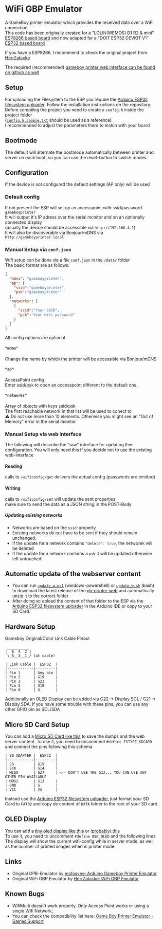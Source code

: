 # WiFi GBP Emulator
A GameBoy printer emulator which provides the received data over a WiFi connection  
This code has been originally created for a "LOLIN(WEMOS) D1 R2 & mini" [ESP8266 based board](https://github.com/esp8266/arduino) and now adapted for a "DOIT ESP32 DEVKIT V1" [ESP32 based board](https://github.com/espressif/arduino-esp32)

If you have a ESP8266, I recommend to check the original project from [HerrZatacke](https://github.com/HerrZatacke/wifi-gbp-emulator)

The required (recommended) [gameboy printer web interface can be found on github as well](https://github.com/HerrZatacke/gb-printer-web/)  

## Setup
For uploading the Filesystem to the ESP you require the [Arduino ESP32 filesystem uploader](https://github.com/lorol/arduino-esp32fs-plugin). Follow the installation instructions on the repository.
Before compiling the project you need to create a `config.h` inside the project folder  
([`config.h.sample.txt`](/wifi-gbp-emulator/config.h.sample.txt) should be used as a reference)    
I recommended to adjust the parameters there to match with your board 

## Bootmode
The default will alternate the bootmode automatically between printer and server on each boot, so you can use the reset-button to switch modes  

## Configuration
If the device is not configured the default settings (AP only) will be used

### Default config
If not present the ESP will set up an accesspoint with ssid/password `gameboyprinter`  
It will output it's IP adress over the serial monitor and on an optionally connected display  
(usually the device should be accessible via `http://192.168.4.1`)  
It will also be discoverable via Bonjour/mDNS via `http://gameboyprinter.local`  

### Manual Setup via `conf.json`
Wifi setup can be done via a file `conf.json` in the `/data/` folder  
The basic format are as follows:
```` json
{
  "mdns": "gameboyprinter",
  "ap": {
    "ssid":"gameboyprinter",
    "psk":"gameboyprinter"
  },
  "networks": [
    {
      "ssid":"Your SSID",
      "psk":"Your wifi password"
    }
  ]
}
````

All config options are optional

#### `"mdns"`
Change the name by which the printer will be accessible via Bonjour/mDNS

#### `"ap"`
AccessPoint config  
Enter ssid/psk to open an accesspoint different to the default one.

#### `"networks"`
Array of objects with keys ssid/psk  
The first reachable network in that list will be used to conect to  
⚠ Do not use more than 10 elements. Otherwise you might see an "Out of Memory" error in the serial monitor  

### Manual Setup via web interface
The following will describe the "raw" interface for updating ther configuration. You will only need this if you decide not to use the existing web-interface

#### Reading
calls to `/wificonfig/get` delivers the actual config (passwords are omitted)

#### Writing
calls to `/wificonfig/set` will update the sent properties  
make sure to send the data as a JSON string in the POST-Body

##### Updating existing networks
* Networks are based on the `ssid`-property
* Existing networks do not have to be sent if they should remain unchanged.
* If the update for a network contains `"delete": true`, the networek will be deleted
* If the update for a network contains a `psk` it will be updated otherwise left untouched

## Automatic update of the webserver content
* You can run [`update_w.ps1`](./update_w.ps1) (windows-powershell) or [`update_w.sh`](./update_w.sh) (bash) to download the latest release of the [gb-printer-web](https://github.com/HerrZatacke/gb-printer-web/releases/) and automatically unzip it to the correct folder  
* After doing so upload the content of that folder to the ESP via the [Arduino ESP32 filesystem uploader](https://github.com/lorol/arduino-esp32fs-plugin) in the Arduino IDE or copy to your SD Card.

## Hardware Setup
Gameboy Original/Color Link Cable Pinout
```
 __________
|  6  4  2 |
 \_5__3__1_/ (at cable)

| Link Cable |  ESP32  |
|------------|---------|
| Pin 1      | Any pin | 
| Pin 2      | G19     |
| Pin 3      | G23     |
| Pin 5      | G18     |
| Pin 6      | G       |

```
Additionally an [OLED Display](https://github.com/HerrZatacke/wifi-gbp-emulator/#oled-display) can be added via G22 -> Display SCL / G21 -> Display SDA. If you have some trouble with these pins, you can use any other GPIO pin as SCL/SDA

## Micro SD Card Setup
You can add a [Micro SD Card like this](https://www.amazon.com/Adapter-Reader-interface-driver-Arduino/dp/B01MSNX0TW/) to save the dumps and the web server content.
To use it, you need to uncomment `#define FSTYPE_SDCARD` and connect the pins following this schema
```
| SD ADAPTER |  ESP32  |
|------------|---------|
| CS         | G15     | 
| SCK        | G14     |
| MISO       | G27     | <-- DON'T USE THE G12... YOU CAN USE ANY OTHER PIN AVAILABLE
| MOSI       | G13     |
| GND        | G       |
| VCC        | V5      |

```
Instead use the [Arduino ESP32 filesystem uploader](https://github.com/lorol/arduino-esp32fs-plugin), just format your SD Card to `FAT32` and copy de content of `DATA` folder to the root of your SD card

## OLED Display
You can add a [tiny oled display like this](https://www.amazon.de/gp/product/B07BDFXFRK) or [(probably) this](https://de.aliexpress.com/item/32672229793.html)   
To use it, you need to uncomment `#define USE_OLED` and the following lines   
The display will show the current wifi-config while in server mode, as well as the number of printed images  when in printer mode  

## Links
* Original GPB-Emulator by [mofosyne: Arduino Gameboy Printer Emulator](https://github.com/mofosyne/arduino-gameboy-printer-emulator)  
* Original WiFi GBP Emulator by [HerrZatacke: WiFi GBP Emulator](https://github.com/HerrZatacke/wifi-gbp-emulator)

## Known Bugs
* WifiMulti doesn't work properly. Only Access Point works or using a single Wifi Network;
* You can check the compatibility list here: [Game Boy Printer Emulator - Games Support](https://docs.google.com/spreadsheets/d/1RQeTHemyEQnWHbKEhUy16cPxR6vA3YfeBbyx2tIXWaU/edit#gid=0) 
